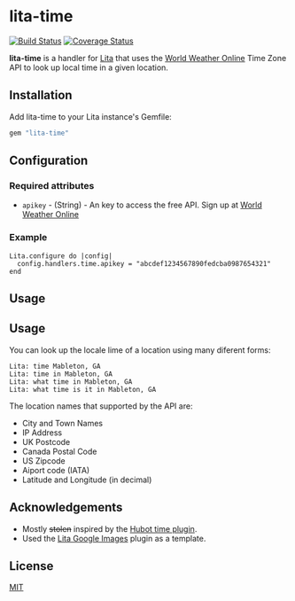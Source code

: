 # lita-time

[![Build Status](https://travis-ci.org/harlanbarnes/lita-time.png?branch=master)](https://travis-ci.org/harlanbarnes/lita-time)
[![Coverage Status](https://coveralls.io/repos/harlanbarnes/lita-time/badge.png)](https://coveralls.io/r/harlanbarnes/lita-time)

**lita-time** is a handler for [Lita](https://github.com/jimmycuadra/lita) that uses the [World Weather Online](http://www.worldweatheronline.com) Time Zone API to look up local time in a given location.

## Installation

Add lita-time to your Lita instance's Gemfile:

``` ruby
gem "lita-time"
```

## Configuration

### Required attributes

* `apikey` - (String) - An key to access the free API. Sign up at [World Weather Online](https://developer.worldweatheronline.com/auth/register)

### Example

```
Lita.configure do |config|
  config.handlers.time.apikey = "abcdef1234567890fedcba0987654321"
end
```

## Usage

## Usage

You can look up the locale lime of a location using many diferent forms:

```
Lita: time Mableton, GA
Lita: time in Mableton, GA
Lita: what time in Mableton, GA
Lita: what time is it in Mableton, GA
```

The location names that supported by the API are:

* City and Town Names
* IP Address
* UK Postcode
* Canada Postal Code
* US Zipcode
* Aiport code (IATA)
* Latitude and Longitude (in decimal)

## Acknowledgements

* Mostly ~~stolen~~ inspired by the [Hubot time plugin](https://github.com/github/hubot-scripts/blob/master/src/scripts/time.coffee).
* Used the [Lita Google Images](https://github.com/jimmycuadra/lita-google-images) plugin as a template.

## License

[MIT](http://opensource.org/licenses/MIT)
